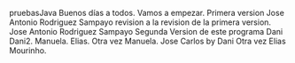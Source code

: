 pruebasJava
Buenos días a todos.
Vamos a empezar.
Primera version
Jose Antonio Rodriguez Sampayo 
revision a la revision de la primera version.
Jose Antonio Rodriguez Sampayo Segunda Version de este programa
Dani
Dani2.
Manuela.
Elias.
Otra vez Manuela.
Jose Carlos by Dani
Otra vez Elias Mourinho.

